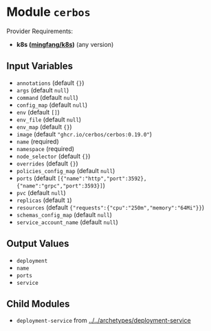 
# Module `cerbos`

Provider Requirements:
* **k8s ([mingfang/k8s](https://registry.terraform.io/providers/mingfang/k8s/latest))** (any version)

## Input Variables
* `annotations` (default `{}`)
* `args` (default `null`)
* `command` (default `null`)
* `config_map` (default `null`)
* `env` (default `[]`)
* `env_file` (default `null`)
* `env_map` (default `{}`)
* `image` (default `"ghcr.io/cerbos/cerbos:0.19.0"`)
* `name` (required)
* `namespace` (required)
* `node_selector` (default `{}`)
* `overrides` (default `{}`)
* `policies_config_map` (default `null`)
* `ports` (default `[{"name":"http","port":3592},{"name":"grpc","port":3593}]`)
* `pvc` (default `null`)
* `replicas` (default `1`)
* `resources` (default `{"requests":{"cpu":"250m","memory":"64Mi"}}`)
* `schemas_config_map` (default `null`)
* `service_account_name` (default `null`)

## Output Values
* `deployment`
* `name`
* `ports`
* `service`

## Child Modules
* `deployment-service` from [../../archetypes/deployment-service](../../archetypes/deployment-service)

